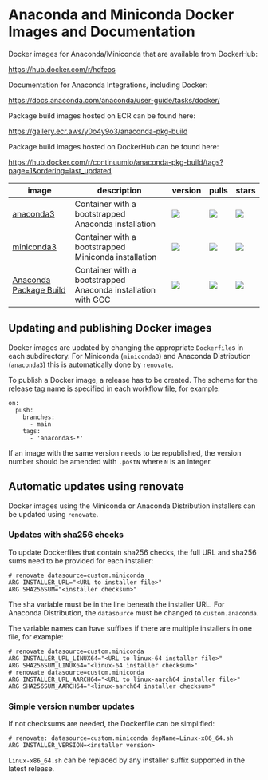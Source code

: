 # Anaconda and Miniconda Docker Images and Documentation

Docker images for Anaconda/Miniconda that are available from DockerHub:

https://hub.docker.com/r/hdfeos

Documentation for Anaconda Integrations, including Docker:

https://docs.anaconda.com/anaconda/user-guide/tasks/docker/

Package build images hosted on ECR can be found here:

https://gallery.ecr.aws/y0o4y9o3/anaconda-pkg-build

Package build images hosted on DockerHub can be found here:

https://hub.docker.com/r/continuumio/anaconda-pkg-build/tags?page=1&ordering=last_updated


image            | description                               | version | pulls | stars
---------------- | ----------------------------------------- | ------- | ----- | -----
[anaconda3](https://hub.docker.com/r/continuumio/anaconda3)    | Container with a bootstrapped Anaconda installation  | [![](https://img.shields.io/docker/v/continuumio/anaconda3?sort=semver)](https://hub.docker.com/r/continuumio/anaconda3)   | [![](https://img.shields.io/docker/pulls/continuumio/anaconda3)](https://hub.docker.com/r/continuumio/anaconda3)   | [![](https://img.shields.io/docker/stars/continuumio/anaconda3)](https://hub.docker.com/r/continuumio/anaconda3)
[miniconda3](https://hub.docker.com/r/continuumio/miniconda3)  | Container with a bootstrapped Miniconda installation | [![](https://img.shields.io/docker/v/continuumio/miniconda3?sort=semver)](https://hub.docker.com/r/continuumio/miniconda3) | [![](https://img.shields.io/docker/pulls/continuumio/miniconda3)](https://hub.docker.com/r/continuumio/miniconda3) | [![](https://img.shields.io/docker/stars/continuumio/miniconda3)](https://hub.docker.com/r/continuumio/miniconda3)
[Anaconda Package Build](https://hub.docker.com/r/continuumio/anaconda-pkg-build/tags?page=1&ordering=last_updated)  | Container with a bootstrapped Anaconda installation with GCC | [![](https://img.shields.io/docker/v/continuumio/anaconda-pkg-build?sort=semver)](https://hub.docker.com/r/continuumio/anaconda-pkg-build) | [![](https://img.shields.io/docker/pulls/continuumio/anaconda-pkg-build)](https://hub.docker.com/r/continuumio/anaconda-pkg-build) | [![](https://img.shields.io/docker/stars/continuumio/anaconda-pkg-build)](https://hub.docker.com/r/continuumio/anaconda-pkg-build)

## Updating and publishing Docker images

Docker images are updated by changing the appropriate `Dockerfile`s in each subdirectory.
For Miniconda (`miniconda3`) and Anaconda Distribution (`anaconda3`) this is automatically done by `renovate`.

To publish a Docker image, a release has to be created.
The scheme for the release tag name is specified in each workflow file, for example:

```
on:
  push:
    branches:
      - main
    tags:
      - 'anaconda3-*'
```

If an image with the same version needs to be republished, the version number should be amended with `.postN` where `N` is an integer.

## Automatic updates using renovate

Docker images using the Miniconda or Anaconda Distribution installers can be updated using `renovate`.

### Updates with sha256 checks

To update Dockerfiles that contain sha256 checks, the full URL and sha256 sums need to be provided for each installer:

```
# renovate datasource=custom.miniconda
ARG INSTALLER_URL="<URL to installer file>"
ARG SHA256SUM="<installer checksum>"
```

The sha variable must be in the line beneath the installer URL.
For Anaconda Distribution, the `datasource` must be changed to `custom.anaconda`.

The variable names can have suffixes if there are multiple installers in one file, for example:
```
# renovate datasource=custom.miniconda
ARG INSTALLER_URL_LINUX64="<URL to linux-64 installer file>"
ARG SHA256SUM_LINUX64="<linux-64 installer checksum>"
# renovate datasource=custom.miniconda
ARG INSTALLER_URL_AARCH64="<URL to linux-aarch64 installer file>"
ARG SHA256SUM_AARCH64="<linux-aarch64 installer checksum>"
```

### Simple version number updates

If not checksums are needed, the Dockerfile can be simplified:

```
# renovate: datasource=custom.miniconda depName=Linux-x86_64.sh
ARG INSTALLER_VERSION=<installer version>
```

`Linux-x86_64.sh` can be replaced by any installer suffix supported in the latest release.
